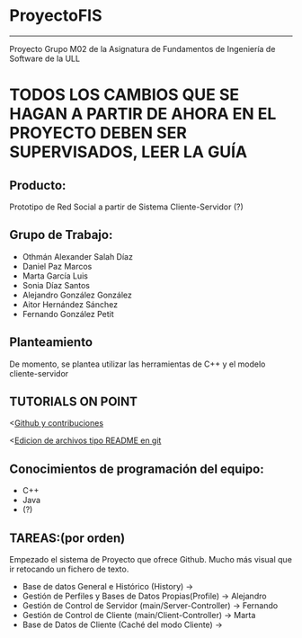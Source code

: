 # ProyectoFIS
---------------
Proyecto Grupo M02 de la Asignatura de Fundamentos de Ingeniería de Software de la ULL
# TODOS LOS CAMBIOS QUE SE HAGAN A PARTIR DE AHORA EN EL PROYECTO DEBEN SER SUPERVISADOS, LEER LA GUÍA

Producto:
---------
Prototipo de Red Social a partir de Sistema Cliente-Servidor (?)

Grupo de Trabajo:
---------------------
  - Othmán Alexander Salah Díaz
  - Daniel Paz Marcos
  - Marta García Luis
  - Sonia Díaz Santos
  - Alejandro González González
  - Aitor Hernández Sánchez
  - Fernando González Petit
  
Planteamiento
----------------------
De momento, se plantea utilizar las herramientas de C++ y el modelo cliente-servidor

TUTORIALS ON POINT
----------------------
<[Github y contribuciones](https://github.com/LuchoCastillo/Conociendo-GitHub/tree/master/tutorial/data)

<[Edicion de archivos tipo README en git](https://github.com/ricval/Documentacion/blob/master/Guias/GitHub/mastering-markdown.md)

Conocimientos de programación del equipo:
-----------------------------------------
  - C++
  - Java
  - (?)
  
TAREAS:(por orden)
--------------------------
Empezado el sistema de Proyecto que ofrece Github. Mucho más visual que ir retocando un fichero de texto.

- Base de datos General e Histórico (History) ->
- Gestión de Perfiles y Bases de Datos Propias(Profile) -> Alejandro
- Gestión de Control de Servidor (main/Server-Controller) -> Fernando
- Gestión de Control de Cliente (main/Client-Controller) -> Marta
- Base de Datos de Cliente  (Caché del modo Cliente) -> 

